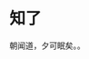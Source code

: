 # 知了

朝闻道，夕可眠矣。。



<script setup>
import Typer from './components/Typer.vue'
</script>

<Typer />


